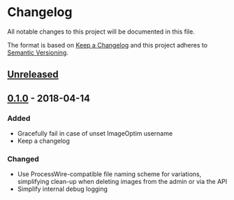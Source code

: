# Changelog

All notable changes to this project will be documented in this file.

The format is based on [Keep a Changelog](http://keepachangelog.com/en/1.0.0/)
and this project adheres to [Semantic Versioning](http://semver.org/spec/v2.0.0.html).

## [Unreleased]

## [0.1.0] - 2018-04-14
### Added
- Gracefully fail in case of unset ImageOptim username
- Keep a changelog

### Changed
- Use ProcessWire-compatible file naming scheme for variations, simplifying clean-up when deleting images from the admin or via the API
- Simplify internal debug logging

[Unreleased]: https://github.com/daun/processwire-imageoptim/compare/b2270c72342646f2bf3db99076d15c300cd8fdac...HEAD
[0.1.0]: https://github.com/daun/processwire-imageoptim/compare/7012567adcc8c6e935253667f3af7ea8404ae5c7...b2270c72342646f2bf3db99076d15c300cd8fdac
